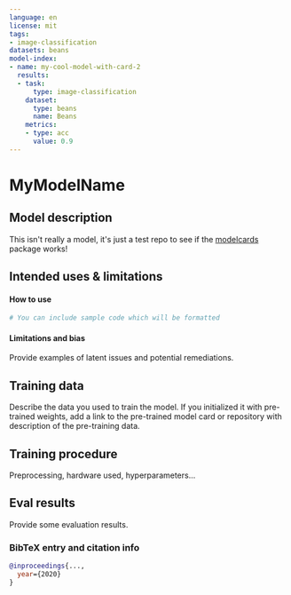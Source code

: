 ```yaml
---
language: en
license: mit
tags:
- image-classification
datasets: beans
model-index:
- name: my-cool-model-with-card-2
  results:
  - task:
      type: image-classification
    dataset:
      type: beans
      name: Beans
    metrics:
    - type: acc
      value: 0.9
---
```


# MyModelName

## Model description

This isn't really a model, it's just a test repo to see if the [modelcards](https://github.com/nateraw/modelcards) package works!

## Intended uses & limitations

#### How to use

```python
# You can include sample code which will be formatted
```

#### Limitations and bias

Provide examples of latent issues and potential remediations.

## Training data

Describe the data you used to train the model.
If you initialized it with pre-trained weights, add a link to the pre-trained model card or repository with description of the pre-training data.

## Training procedure

Preprocessing, hardware used, hyperparameters...

## Eval results

Provide some evaluation results.

### BibTeX entry and citation info

```bibtex
@inproceedings{...,
  year={2020}
}
```